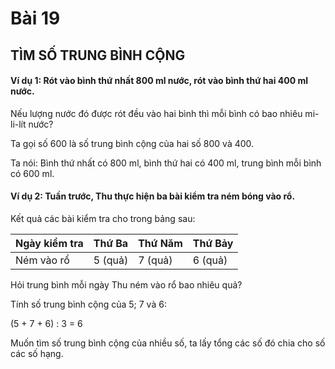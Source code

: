 # Bài 19

## TÌM SỐ TRUNG BÌNH CỘNG


#### Ví dụ 1: Rót vào bình thứ nhất 800 ml nước, rót vào bình thứ hai 400 ml nước.

Nếu lượng nước đó được rót đều vào hai bình thì mỗi bình có bao nhiêu mi-li-lít nước?


Ta gọi số 600 là số trung bình cộng của hai số 800 và 400.


Ta nói: Bình thứ nhất có 800 ml, bình thứ hai có 400 ml, trung bình mỗi bình có 600 ml.


#### Ví dụ 2: Tuần trước, Thu thực hiện ba bài kiểm tra ném bóng vào rổ.

Kết quả các bài kiểm tra cho trong bảng sau:

| Ngày kiểm tra | Thứ Ba | Thứ Năm | Thứ Bảy |
|---|---|---|---|
| Ném vào rổ | 5 (quả) | 7 (quả) | 6 (quả) |


Hỏi trung bình mỗi ngày Thu ném vào rổ bao nhiêu quả?


Tính số trung bình cộng của 5; 7 và 6:


(5 + 7 + 6) : 3 = 6


Muốn tìm số trung bình cộng của nhiều số, ta lấy tổng các số đó chia cho số các số hạng.
